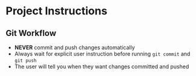 # Project Instructions

## Git Workflow

- **NEVER** commit and push changes automatically
- Always wait for explicit user instruction before running `git commit` and `git push`
- The user will tell you when they want changes committed and pushed
